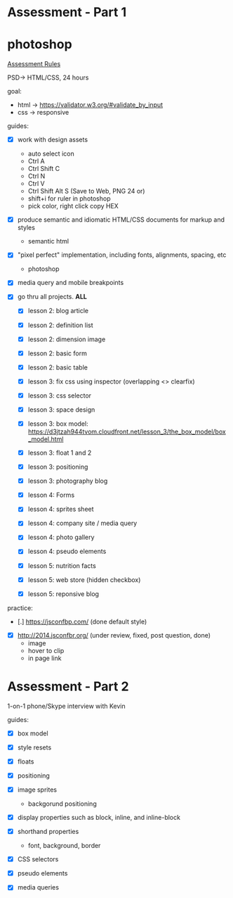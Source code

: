 
# Assessment - Part 1

photoshop
=======================
[Assessment Rules](https://launchschool.com/gists/99b650e4)

PSD-> HTML/CSS, 24 hours

goal:
- html -> https://validator.w3.org/#validate_by_input
- css -> responsive

guides:
- [x] work with design assets
  + auto select icon
  + Ctrl A
  + Ctrl Shift C
  + Ctrl N 
  + Ctrl V
  + Ctrl Shift Alt S (Save to Web, PNG 24 or)
  + shift+i for ruler in photoshop 
  + pick color, right click copy HEX

- [x] produce semantic and idiomatic HTML/CSS documents for markup and styles
  + semantic html

- [x] "pixel perfect" implementation, including fonts, alignments, spacing, etc
  + photoshop

- [x] media query and mobile breakpoints

- [x] go thru all projects. **ALL**
  + [x] lesson 2: blog article
  + [x] lesson 2: definition list
  + [x] lesson 2: dimension image
  + [x] lesson 2: basic form
  + [x] lesson 2: basic table

  + [x] lesson 3: fix css using inspector (overlapping <> clearfix)
  + [x] lesson 3: css selector
  + [x] lesson 3: space design
  + [x] lesson 3: box model: https://d3jtzah944tvom.cloudfront.net/lesson_3/the_box_model/box_model.html
  + [x] lesson 3: float 1 and 2
  + [x] lesson 3: positioning
  + [x] lesson 3: photography blog
  
  + [x] lesson 4: Forms
  + [x] lesson 4: sprites sheet
  + [x] lesson 4: company site / media query
  + [x] lesson 4: photo gallery
  + [x] lesson 4: pseudo elements
  
  + [x] lesson 5: nutrition facts
  + [x] lesson 5: web store (hidden checkbox)
  + [x] lesson 5: reponsive blog

practice:
- [.] https://jsconfbp.com/ (done default style)

- [x] http://2014.jsconfbr.org/ (under review, fixed, post question, done)
  + image
  + hover to clip
  + in page link

# Assessment - Part 2
1-on-1 phone/Skype interview with Kevin

guides:

- [x] box model

- [x] style resets

- [x] floats

- [x] positioning

- [x] image sprites
  + backgorund positioning

- [x] display properties such as block, inline, and inline-block

- [x] shorthand properties
  + font, background, border

- [x] CSS selectors

- [x] pseudo elements

- [x] media queries

